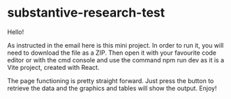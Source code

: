 # substantive-research-test

Hello! 

As instructed in the email here is this mini project. In order to run it, you will need to download the file as a ZIP. Then open it with your favourite code editor or with the cmd console and use the command npm run dev as it is a Vite project, created with React.

The page functioning is pretty straight forward. Just press the button to retrieve the data and the graphics and tables will show the output. Enjoy!
